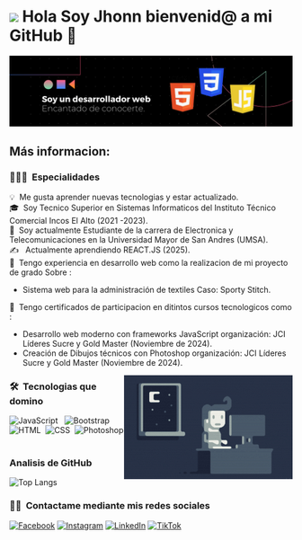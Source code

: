# <img src="https://i.giphy.com/media/v1.Y2lkPTc5MGI3NjExMnhpbXU3eG1uOGdnajBxdDEyMGR3dnA0NWRmcWc4cXd6cTdhNzhpZSZlcD12MV9pbnRlcm5hbF9naWZfYnlfaWQmY3Q9cw/j0HjChGV0J44KrrlGv/giphy.gif" width="100"/> Hola Soy Jhonn bienvenid@ a mi GitHub 👋

![mi banner de jhonn xmt](banner.png)
<h2>Más informacion:</h2>

<!-- ## 👋 &nbsp;Hola soy jhonn xavier M.T. -->

### 👨🏻‍💻 &nbsp;Especialidades

💡 &nbsp;Me gusta aprender nuevas tecnologias y estar actualizado.\
🎓 &nbsp;Soy Tecnico Superior en Sistemas Informaticos del
Instituto Técnico Comercial Incos El Alto (2021 -2023).\
🌱 &nbsp;Soy actualmente Estudiante de la carrera de Electronica y Telecomunicaciones en la Universidad Mayor de San Andres (UMSA).\
✍️ &nbsp; Actualmente aprendiendo REACT.JS (2025).\
💬 &nbsp;Tengo experiencia en desarrollo web como la realizacion de mi proyecto de grado Sobre :

- Sistema web para la
administración de textiles
Caso: Sporty Stitch.

📄 &nbsp;Tengo certificados de participacion en ditintos cursos tecnologicos como :
- Desarrollo web moderno con frameworks
JavaScript
organización: JCI Líderes Sucre y Gold Master
(Noviembre de 2024).
- Creación de Dibujos técnicos con Photoshop
organización: JCI Líderes Sucre y Gold Master
(Noviembre de 2024).

<img alt="Night Coding" src="https://raw.githubusercontent.com/AVS1508/AVS1508/master/assets/Night-Coding.gif" align="right"/>

### 🛠 &nbsp;Tecnologias que domino

![JavaScript](https://img.shields.io/badge/-JavaScript-05122A?style=flat&logo=javascript)
&nbsp;
![Bootstrap](https://img.shields.io/badge/-Bootstrap-05122A?style=flat&logo=bootstrap&logoColor=563D7C)&nbsp;
![HTML](https://img.shields.io/badge/-HTML-05122A?style=flat&logo=HTML5)&nbsp;
![CSS](https://img.shields.io/badge/-CSS-05122A?style=flat&logo=CSS3&logoColor=1572B6)&nbsp;
![Photoshop](https://img.shields.io/badge/-Photoshop-05122A?style=flat&logo=adobe-photoshop)&nbsp;

### Analisis de GitHub

![Top Langs](https://github-readme-stats.vercel.app/api/top-langs/?username=anuraghazra&layout=compact)

### 🤝🏻 &nbsp;Contactame mediante mis redes sociales

[![Facebook](https://img.shields.io/badge/Facebook-%231877F2.svg?style=for-the-badge&logo=Facebook&logoColor=white)](https://www.facebook.com/lail.kaneki?mibextid=ZbWKwL)
[![Instagram](https://img.shields.io/badge/Instagram-%23E4405F.svg?style=for-the-badge&logo=Instagram&logoColor=white)](https://www.instagram.com/jhonnmtxavier?igsh=MXJvNTJwaHRwZDhoOQ==)
[![LinkedIn](https://img.shields.io/badge/linkedin-%230077B5.svg?style=for-the-badge&logo=linkedin&logoColor=white)](www.linkedin.com/in/jhonn-x-m-t)
[![TikTok](https://img.shields.io/badge/TikTok-%23000000.svg?style=for-the-badge&logo=TikTok&logoColor=white)](https://www.tiktok.com/@lailkaneki?is_from_webapp=1&sender_device=pc)
